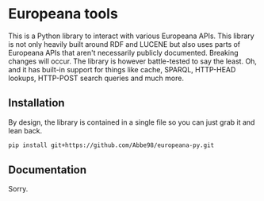 # Europeana tools

This is a Python library to interact with various Europeana APIs. This library is not only heavily built around RDF and LUCENE but also uses parts of Europeana APIs that aren't necessarily publicly documented. Breaking changes will occur. The library is however battle-tested to say the least. Oh, and it has built-in support for things like cache, SPARQL, HTTP-HEAD lookups, HTTP-POST search queries and much more.

## Installation

By design, the library is contained in a single file so you can just grab it and lean back.

```bash
pip install git+https://github.com/Abbe98/europeana-py.git
```

## Documentation

Sorry.
